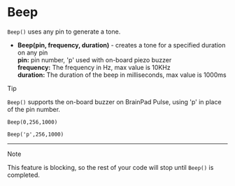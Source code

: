 # Beep

`Beep()` uses any pin to generate a tone.  

- **Beep(pin, frequency, duration)** - creates a tone for a specified duration on any pin <br>
**pin:** pin number, 'p' used with on-board piezo buzzer <br>
**frequency:** The frequency in Hz, max value is 10KHz <br>
**duration:** The duration of the beep in milliseconds, max value is 1000ms <br>

> [!TIP] 
> `Beep()` supports the on-board buzzer on BrainPad Pulse, using 'p' in place of the pin number. 

```basic
Beep(0,256,1000)

Beep('p',256,1000)
```
---
> [!NOTE] 
> This feature is blocking, so the rest of your code will stop until `Beep()` is completed. 
